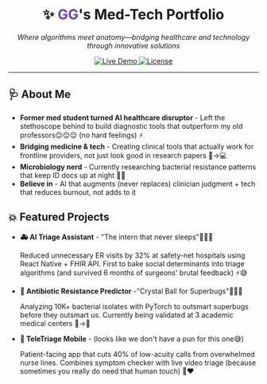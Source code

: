 <div align="center">
  <h1>✨ <span style="color: #6e48aa;">GG</span>'s Med-Tech Portfolio</h1>
  <p><em>Where algorithms meet anatomy—bridging healthcare and technology through innovative solutions</em></p>

  <p>
    <a href="https://yourportfolio-link.com">
      <img src="https://img.shields.io/badge/🚀_Live_Portfolio-FF6B6B?style=for-the-badge&logo=vercel" alt="Live Demo">
    </a>
    <a href="LICENSE">
      <img src="https://img.shields.io/badge/License-MIT-green?style=for-the-badge" alt="License">
    </a>
  </p>
</div>

---


## 🩺 **About Me**
  
- **Former med student turned AI healthcare disruptor** - Left the stethoscope behind to build diagnostic tools that outperform my old professors😌😌😌 (no hard feelings) ⚡
- **Bridging medicine & tech** - Creating clinical tools that actually work for frontline providers, not just look good in research papers 🏥→💻
- **Microbiology nerd** - Currently researching bacterial resistance patterns that keep ID docs up at night 🧫🔬
- **Believe in** - AI that augments (never replaces) clinician judgment + tech that reduces burnout, not adds to it

## 💥 **Featured Projects**

- **🚑 AI Triage Assistant** - "The intern that never sleeps"🥱😴❌

  Reduced unnecessary ER visits by 32% at safety-net hospitals using React Native + FHIR API. First to bake social determinants into triage algorithms (and survived 6 months 
  of surgeons' brutal feedback) ⚡😅

- **🦠 Antibiotic Resistance Predictor** -"Crystal Ball for Superbugs"🔮🐛🤭

  Analyzing 10K+ bacterial isolates with PyTorch to outsmart superbugs before they outsmart us. Currently being validated at 3 academic medical centers 🧫→🤖

- **📱 TeleTriage Mobile** - (looks like we don't have a pun for this one😅)

  Patient-facing app that cuts 40% of low-acuity calls from overwhelmed nurse lines. Combines symptom checker with live video triage (because 
  sometimes you really do need that human touch) 📲❤️




